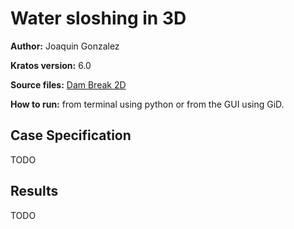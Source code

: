 # Water sloshing in 3D

**Author:** Joaquin Gonzalez

**Kratos version:** 6.0

**Source files:** [Dam Break 2D](https://github.com/KratosMultiphysics/Examples/tree/master/pfem_fluid_dynamics/use_cases/Test_3D_Newtonian_sloshing/source)

**How to run:** from terminal using python or from the GUI using GiD.

## Case Specification

TODO


## Results

TODO
